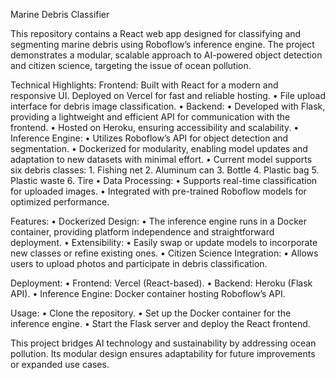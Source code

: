 Marine Debris Classifier

This repository contains a React web app designed for classifying and segmenting marine debris using Roboflow’s inference engine. The project demonstrates a modular, scalable approach to AI-powered object detection and citizen science, targeting the issue of ocean pollution.

Technical Highlights:
Frontend:
	Built with React for a modern and responsive UI.
	Deployed on Vercel for fast and reliable hosting.
	•	File upload interface for debris image classification.
	•	Backend:
	•	Developed with Flask, providing a lightweight and efficient API for communication with the frontend.
	•	Hosted on Heroku, ensuring accessibility and scalability.
	•	Inference Engine:
	•	Utilizes Roboflow’s API for object detection and segmentation.
	•	Dockerized for modularity, enabling model updates and adaptation to new datasets with minimal effort.
	•	Current model supports six debris classes:
	1.	Fishing net
	2.	Aluminum can
	3.	Bottle
	4.	Plastic bag
	5.	Plastic waste
	6.	Tire
	•	Data Processing:
	•	Supports real-time classification for uploaded images.
	•	Integrated with pre-trained Roboflow models for optimized performance.

Features:
	•	Dockerized Design:
	•	The inference engine runs in a Docker container, providing platform independence and straightforward deployment.
	•	Extensibility:
	•	Easily swap or update models to incorporate new classes or refine existing ones.
	•	Citizen Science Integration:
	•	Allows users to upload photos and participate in debris classification.

Deployment:
	•	Frontend: Vercel (React-based).
	•	Backend: Heroku (Flask API).
	•	Inference Engine: Docker container hosting Roboflow’s API.

Usage:
	•	Clone the repository.
	•	Set up the Docker container for the inference engine.
	•	Start the Flask server and deploy the React frontend.

This project bridges AI technology and sustainability by addressing ocean pollution. Its modular design ensures adaptability for future improvements or expanded use cases.
